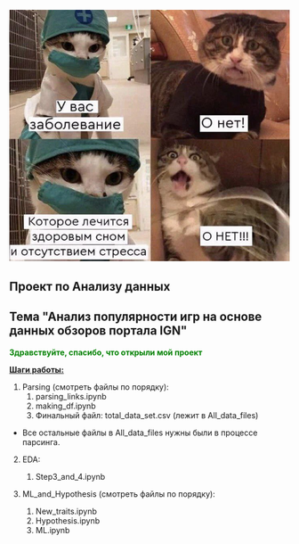  ![alt tag](https://github.com/MarkinaSasha/Andan_Project/blob/main/oh_no_its_me.jpeg)
 
## Проект по Анализу данных 
## Тема "Анализ популярности игр на основе данных обзоров портала IGN"

**<span style="color: green">Здравствуйте, спасибо, что открыли мой проект</span>**


<u>**Шаги работы:**</u>

1) Parsing (смотреть файлы по порядку):
   1. parsing_links.ipynb
   2. making_df.ipynb 
   3. Финальный файл: total_data_set.csv (лежит в All_data_files)
  * Все остальные файлы в All_data_files нужны были в процессе парсинга.

2) EDA:
   1. Step3_and_4.ipynb

3) ML_and_Hypothesis (смотреть файлы по порядку):
   1. New_traits.ipynb
   2. Hypothesis.ipynb
   3. ML.ipynb
